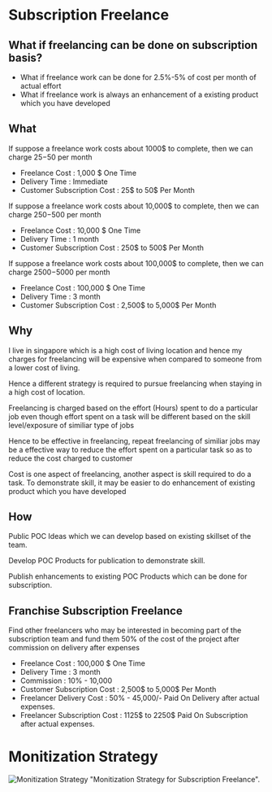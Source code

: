 # Subscription Freelance

## What if freelancing can be done on subscription basis? 

* What if freelance work can be done for 2.5%-5% of cost per month of actual effort
* What if freelance work is always an enhancement of a existing product which you have developed

## What

If suppose a freelance work costs about 1000$ to complete, then we can charge 25$-50$ per month

* Freelance Cost                :   1,000 $ One Time
* Delivery Time                 :   Immediate
* Customer Subscription Cost    :   25$ to 50$ Per Month

If suppose a freelance work costs about 10,000$ to complete, then we can charge 250$-500$ per month

* Freelance Cost                :   10,000 $ One Time
* Delivery Time                 :   1 month
* Customer Subscription Cost    :   250$ to 500$ Per Month

If suppose a freelance work costs about 100,000$ to complete, then we can charge 2500$-5000$ per month

* Freelance Cost                :   100,000 $ One Time
* Delivery Time                 :   3 month
* Customer Subscription Cost    :   2,500$ to 5,000$ Per Month


## Why

I live in singapore which is a high cost of living location and hence my charges for freelancing will be expensive when compared to someone from a lower cost of living.

Hence a different strategy is required to pursue freelancing when staying in a high cost of location.

Freelancing is charged based on the effort (Hours) spent to do a particular job even though effort spent on a task will be different based on the skill level/exposure of similiar type of jobs

Hence to be effective in freelancing, repeat freelancing of similiar jobs may be a effective way to reduce the effort spent on a particular task so as to reduce the cost charged to customer

Cost is one aspect of freelancing, another aspect is skill required to do a task. To demonstrate skill, it may be easier to do enhancement of existing product which you have developed

## How

Public POC Ideas which we can develop based on existing skillset of the team.

Develop POC Products for publication to demonstrate skill.

Publish enhancements to existing POC Products which can be done for subscription.

## Franchise Subscription Freelance

Find other freelancers who may be interested in becoming part of the subscription team and fund them 50% of the cost of the project after commission on delivery after expenses

* Freelance Cost                :   100,000 $ One Time
* Delivery Time                 :   3 month
* Commission                    :   10% - 10,000
* Customer Subscription Cost    :   2,500$ to 5,000$ Per Month
* Freelancer Delivery Cost      :   50% - 45,000/- Paid On Delivery after actual expenses.
* Freelancer Subscription Cost  :   1125$ to 2250$ Paid On Subscription after actual expenses.

# Monitization Strategy

![Monitization Strategy](screenshots/monitization-strategy.png) "Monitization Strategy for Subscription Freelance".

